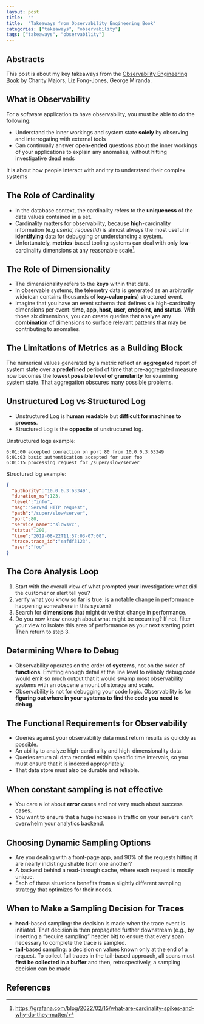 ```yaml
---
layout: post
title:  ""
title:  "Takeaways from Observability Engineering Book"
categories: ["takeaways", "observability"]
tags: ["takeaways", "observability"]
---
```


## Abstracts

This post is about my key takeaways from the [Observability Engineering Book](https://www.oreilly.com/library/view/observability-engineering/9781492076438/) by Charity Majors, Liz Fong-Jones, George Miranda.

## What is Observability

For a software application to have observability, you must be able to do the following:

- Understand the inner workings and system state **solely** by observing and interrogating with external tools
- Can continually answer **open-ended** questions about the inner workings of
your applications to explain any anomalies, without hitting investigative dead ends

It is about how people interact with and try to understand their complex systems

## The Role of Cardinality

- In the database context, the cardinality refers to the **uniqueness** of the data values contained in a set.
- Cardinality matters for observability, because **high**-cardinality information (e.g *userId*, *requestId*) is almost always the most useful in **identifying** data for debugging or understanding a system.
- Unfortunately, **metrics**-based tooling systems can deal with only **low**-cardinality dimensions at any reasonable scale[^1].

## The Role of Dimensionality

- The dimensionality refers to the **keys** within that data.
- In observable systems, the telemetry data is generated as an arbitrarily wide(can contains thousands of **key-value pairs**) structured event.
- Imagine that you have an event schema that defines six high-cardinality dimensions per event: **time, app, host, user, endpoint, and status**. With those six dimensions, you can create queries that analyze any **combination** of dimensions to surface relevant patterns that may be contributing to anomalies.

## The Limitations of Metrics as a Building Block

The numerical values generated by a metric reflect an **aggregated** report of system state over a **predefined** period of time that pre-aggregated measure now becomes the **lowest possible level of granularity** for examining system state. That aggregation obscures many possible problems.

## Unstructured Log vs Structured Log

- Unstructured Log is **human readable** but **difficult for machines to process**.
- Structured Log is the **opposite** of unstructured log.

Unstructured logs example:

```
6:01:00 accepted connection on port 80 from 10.0.0.3:63349
6:01:03 basic authentication accepted for user foo
6:01:15 processing request for /super/slow/server
```

Structured log example:

```json
{
  "authority":"10.0.0.3:63349",
  "duration_ms":123,
  "level":"info",
  "msg":"Served HTTP request",
  "path":"/super/slow/server",
  "port":80,
  "service_name":"slowsvc",
  "status":200,
  "time":"2019-08-22T11:57:03-07:00",
  "trace.trace_id":"eafdf3123",
  "user":"foo"
}
```

## The Core Analysis Loop

1. Start with the overall view of what prompted your investigation: what did the
customer or alert tell you?
2. verify what you know so far is true: is a notable change in performance
happening somewhere in this system?
3. Search for **dimensions** that might drive that change in performance.
4. Do you now know enough about what might be occurring? If not, filter your view to isolate this area of performance as your next starting
point. Then return to step 3.

## Determining Where to Debug

- Observability operates on the order of **systems**, not on the order of **functions**. Emitting enough detail at the line level to reliably debug code would emit so much output that it would swamp most observability systems with an obscene amount of storage and scale.
- Observability is not for debugging your code logic. Observability is for **figuring out where in your systems to find the code you need to debug**. 

## The Functional Requirements for Observability

- Queries against your observability data must return results as quickly as possible. 
- An ability to analyze high-cardinality and high-dimensionality data.
- Queries return all data recorded within specific time intervals, so you must ensure that it is indexed appropriately.
- That data store must also be durable and reliable.

## When constant sampling is not effective 

- You care a lot about **error** cases and not very much about success cases.
- You want to ensure that a huge increase in traffic on your servers can’t overwhelm your analytics backend.

## Choosing Dynamic Sampling Options

- Are you dealing with a front-page app, and 90% of the requests hitting it are nearly indistinguishable from one another?
- A backend behind a read-through cache, where each request is mostly unique.
- Each of these situations benefits from a slightly different sampling strategy that optimizes for their needs.

## When to Make a Sampling Decision for Traces

- **head**-based sampling: the decision is made when the trace event is initiated. That decision is then propagated further downstream (e.g., by inserting a “require sampling” header bit) to ensure that every span necessary to complete the trace is sampled.
- **tail**-based sampling: a decision on values known only at the end of a request. To collect full traces in the tail-based approach, all spans must **first be collected in a buffer** and then, retrospectively, a sampling decision can be made

## References

[^1]: https://grafana.com/blog/2022/02/15/what-are-cardinality-spikes-and-why-do-they-matter/
